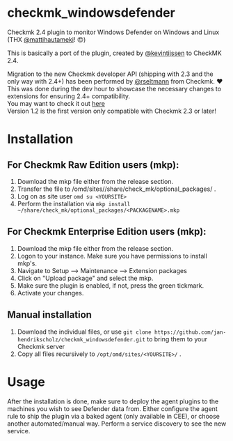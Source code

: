 # checkmk_windowsdefender
Checkmk 2.4 plugin to monitor Windows Defender on Windows and Linux (THX [@mattihautameki](https://github.com/mattihautameki)! 😍)

This is basically a port of the plugin, created by [@kevintijssen](https://github.com/kevintijssen/check_mk/tree/master/Windows/Defender) to CheckMK 2.4.

Migration to the new Checkmk developer API (shipping with 2.3 and the only way with 2.4+) has been performed by [@rseltmann](https://github.com/rseltmann) from Checkmk. :heart:\
This was done during the dev hour to showcase the necessary changes to extensions for ensuring 2.4+ compatibility.\
You may want to check it out [here](https://www.youtube.com/watch?v=bb4CnEpcKAM)\
Version 1.2 is the first version only compatible with Checkmk 2.3 or later!

# Installation

## For Checkmk Raw Edition users (mkp):
  1. Download the mkp file either from the release section.
  2. Transfer the file to /omd/sites/<YOURSITE>/share/check_mk/optional_packages/ .
  3. Log on as site user `omd su <YOURSITE>` 
  4. Perform the installation via `mkp install ~/share/check_mk/optional_packages/<PACKAGENAME>.mkp`
  
## For Checkmk Enterprise Edition users (mkp):
  1. Download the mkp file either from the release section.
  2. Logon to your instance. Make sure you have permissions to install mkp's.
  3. Navigate to Setup --> Maintenance --> Extension packages
  4. Click on "Upload package" and select the mkp.
  5. Make sure the plugin is enabled, if not, press the green tickmark.
  6. Activate your changes.
  
## Manual installation
  1. Download the individual files, or use `git clone https://github.com/jan-hendrikscholz/checkmk_windowsdefender.git` to bring them to your Checkmk server
  2. Copy all files recursively to `/opt/omd/sites/<YOURSITE>/` . 
  
# Usage
After the installation is done, make sure to deploy the agent plugins to the machines you wish to see Defender data from. Either configure the agent rule to ship the plugin via a baked agent (only available in CEE), or choose another automated/manual way.
Perform a service discovery to see the new service.
